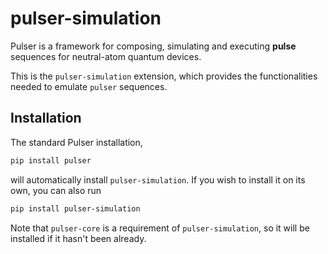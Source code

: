 # pulser-simulation

Pulser is a framework for composing, simulating and executing **pulse** sequences for neutral-atom quantum devices.

This is the `pulser-simulation` extension, which provides the functionalities needed to emulate `pulser` sequences.

## Installation

The standard Pulser installation,

```bash
pip install pulser
```

will automatically install `pulser-simulation`. If you wish to install it on its own, you can also run

```bash
pip install pulser-simulation
```

Note that `pulser-core` is a requirement of `pulser-simulation`, so it will be installed if it hasn't been already.
